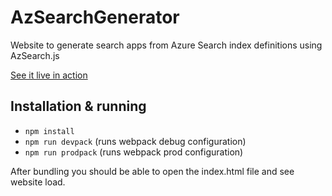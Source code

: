 # AzSearchGenerator
Website to generate search apps from Azure Search index definitions using AzSearch.js

[See it live in action](http://azsearchstore.azurewebsites.net/azsearchgenerator/index.html)

## Installation & running
* ```npm install```
* ```npm run devpack``` (runs webpack debug configuration)
* ```npm run prodpack``` (runs webpack prod configuration)

After bundling you should be able to open the index.html file and see website load.